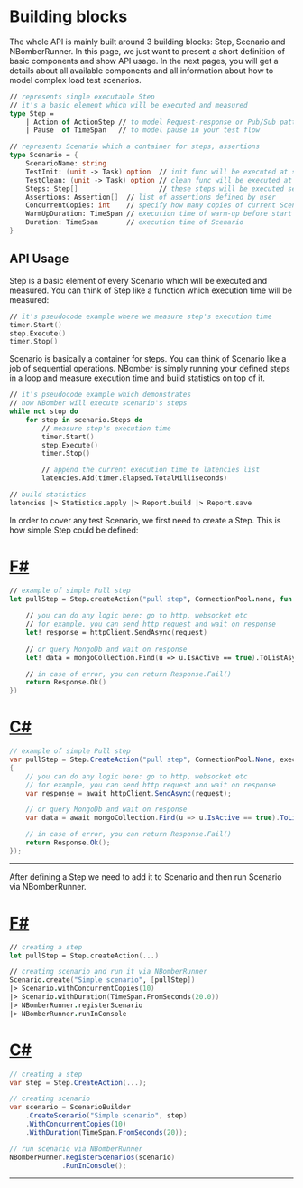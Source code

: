 # Building blocks

The whole API is mainly built around 3 building blocks: Step, Scenario and NBomberRunner. In this page, we just want to present a short definition of basic components and show API usage. In the next pages, you will get a details about all available components and all information about how to model complex load test scenarios. 

```fsharp
// represents single executable Step
// it's a basic element which will be executed and measured
type Step =
    | Action of ActionStep // to model Request-response or Pub/Sub pattern
    | Pause  of TimeSpan   // to model pause in your test flow

// represents Scenario which a container for steps, assertions
type Scenario = {
    ScenarioName: string
    TestInit: (unit -> Task) option  // init func will be executed at start of every scenario
    TestClean: (unit -> Task) option // clean func will be executed at end of every scenario
    Steps: Step[]                    // these steps will be executed sequentially, one by one
    Assertions: Assertion[]  // list of assertions defined by user
    ConcurrentCopies: int    // specify how many copies of current Scenario to run in parallel    
    WarmUpDuration: TimeSpan // execution time of warm-up before start bombing 
    Duration: TimeSpan       // execution time of Scenario 
}
```

## API Usage

Step is a basic element of every Scenario which will be executed and measured. You can think of Step like a function which execution time will be measured:
```fsharp
// it's pseudocode example where we measure step's execution time
timer.Start()
step.Execute()
timer.Stop()
```

Scenario is basically a container for steps. You can think of Scenario like a job of sequential operations. NBomber is simply running your defined steps in a loop and measure execution time and build statistics on top of it.

```fsharp
// it's pseudocode example which demonstrates 
// how NBomber will execute scenario's steps
while not stop do
    for step in scenario.Steps do
        // measure step's execution time
        timer.Start()
        step.Execute()
        timer.Stop()

        // append the current execution time to latencies list
        latencies.Add(timer.Elapsed.TotalMilliseconds)

// build statistics
latencies |> Statistics.apply |> Report.build |> Report.save
```

In order to cover any test Scenario, we first need to create a Step. This is how simple Step could be defined:

# [F#](#tab/tabid-1)
```fsharp
// example of simple Pull step
let pullStep = Step.createAction("pull step", ConnectionPool.none, fun context -> task {
    
    // you can do any logic here: go to http, websocket etc    
    // for example, you can send http request and wait on response
    let! response = httpClient.SendAsync(request)
    
    // or query MongoDb and wait on response
    let! data = mongoCollection.Find(u => u.IsActive == true).ToListAsync()

    // in case of error, you can return Response.Fail()     
    return Response.Ok()    
})
```

# [C#](#tab/tabid-2)
```csharp
// example of simple Pull step
var pullStep = Step.CreateAction("pull step", ConnectionPool.None, execute: async (context) => 
{
    // you can do any logic here: go to http, websocket etc        
    // for example, you can send http request and wait on response
    var response = await httpClient.SendAsync(request);

    // or query MongoDb and wait on response
    var data = await mongoCollection.Find(u => u.IsActive == true).ToListAsync();        

    // in case of error, you can return Response.Fail()
    return Response.Ok();
});
``` 
***

After defining a Step we need to add it to Scenario and then run Scenario via NBomberRunner.

# [F#](#tab/tabid-1)
```fsharp
// creating a step
let pullStep = Step.createAction(...)

// creating scenario and run it via NBomberRunner
Scenario.create("Simple scenario", [pullStep])
|> Scenario.withConcurrentCopies(10)
|> Scenario.withDuration(TimeSpan.FromSeconds(20.0))
|> NBomberRunner.registerScenario
|> NBomberRunner.runInConsole
```

# [C#](#tab/tabid-2)
```csharp
// creating a step
var step = Step.CreateAction(...);

// creating scenario 
var scenario = ScenarioBuilder
    .CreateScenario("Simple scenario", step)
    .WithConcurrentCopies(10)
    .WithDuration(TimeSpan.FromSeconds(20));    

// run scenario via NBomberRunner
NBomberRunner.RegisterScenarios(scenario)             
             .RunInConsole();
```
***
